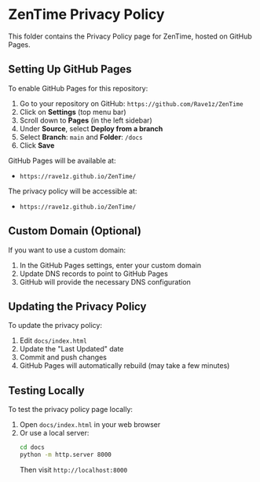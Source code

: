 # ZenTime Privacy Policy

This folder contains the Privacy Policy page for ZenTime, hosted on GitHub Pages.

## Setting Up GitHub Pages

To enable GitHub Pages for this repository:

1. Go to your repository on GitHub: `https://github.com/Rave1z/ZenTime`
2. Click on **Settings** (top menu bar)
3. Scroll down to **Pages** (in the left sidebar)
4. Under **Source**, select **Deploy from a branch**
5. Select **Branch**: `main` and **Folder**: `/docs`
6. Click **Save**

GitHub Pages will be available at:
- `https://rave1z.github.io/ZenTime/`

The privacy policy will be accessible at:
- `https://rave1z.github.io/ZenTime/`

## Custom Domain (Optional)

If you want to use a custom domain:

1. In the GitHub Pages settings, enter your custom domain
2. Update DNS records to point to GitHub Pages
3. GitHub will provide the necessary DNS configuration

## Updating the Privacy Policy

To update the privacy policy:

1. Edit `docs/index.html`
2. Update the "Last Updated" date
3. Commit and push changes
4. GitHub Pages will automatically rebuild (may take a few minutes)

## Testing Locally

To test the privacy policy page locally:

1. Open `docs/index.html` in your web browser
2. Or use a local server:
   ```bash
   cd docs
   python -m http.server 8000
   ```
   Then visit `http://localhost:8000`

